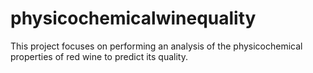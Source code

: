 # physicochemicalwinequality
This project focuses on performing an analysis of the physicochemical properties of red wine to predict its quality.
